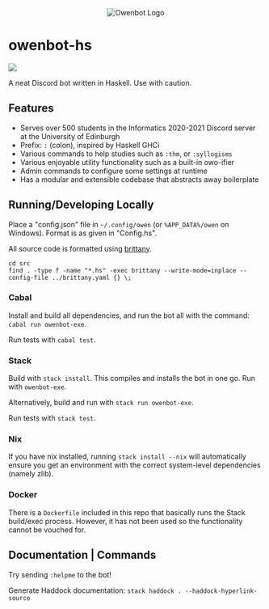 <div align="center">
<img alt="Owenbot Logo" src="https://i.imgur.com/oDFn4Ep.png" />

</div>

# owenbot-hs
![](https://tokei.rs/b1/github/yellowtides/owenbot-hs)

A neat Discord bot written in Haskell. Use with caution.

## Features

- Serves over 500 students in the Informatics 2020-2021 Discord server at the University of Edinburgh
- Prefix: `:` (colon), inspired by Haskell GHCi
- Various commands to help studies such as `:thm`, or `:syllogisms`
- Various enjoyable utility functionality such as a built-in owo-ifier
- Admin commands to configure some settings at runtime
- Has a modular and extensible codebase that abstracts away boilerplate

## Running/Developing Locally

Place a "config.json" file in `~/.config/owen` (or `%APP_DATA%/owen` on Windows). Format is as given in "Config.hs".

All source code is formatted using [brittany](https://hackage.haskell.org/package/brittany).

```
cd src
find . -type f -name "*.hs" -exec brittany --write-mode=inplace --config-file ../brittany.yaml {} \;
```

### Cabal

Install and build all dependencies, and run the bot all with the command: `cabal run owenbot-exe`.

Run tests with `cabal test`.

### Stack

Build with `stack install`. This compiles and installs the bot in one go. Run with `owenbot-exe`.

Alternatively, build and run with `stack run owenbot-exe`.

Run tests with `stack test`.

### Nix

If you have nix installed,
running `stack install --nix`
will automatically ensure you get an environment with the correct
system-level dependencies (namely zlib).


### Docker

There is a `Dockerfile` included in this repo that basically runs the Stack build/exec process.
However, it has not been used so the functionality cannot be vouched for.

## Documentation | Commands

Try sending `:helpme` to the bot!

Generate Haddock documentation:
`stack haddock . --haddock-hyperlink-source`
